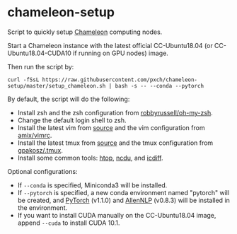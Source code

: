 # chameleon-setup
Script to quickly setup [Chameleon](https://www.chameleoncloud.org/) computing nodes.

Start a Chameleon instance with the latest official CC-Ubuntu18.04 (or CC-Ubuntu18.04-CUDA10 if running on GPU nodes) image.

Then run the script by:

```
curl -fSsL https://raw.githubusercontent.com/pxch/chameleon-setup/master/setup_chameleon.sh | bash -s -- --conda --pytorch
```
By default, the script will do the following:

* Install zsh and the zsh configuration from [robbyrussell/oh-my-zsh](https://github.com/robbyrussell/oh-my-zsh).
* Change the default login shell to zsh.
* Install the latest vim from [source](https://github.com/vim/vim) and the vim configuration from [amix/vimrc](https://github.com/amix/vimrc).
* Install the latest tmux from [source](https://github.com/tmux/tmux) and the tmux configuration from [gpakosz/.tmux](https://github.com/gpakosz/.tmux).
* Install some common tools: [htop](https://hisham.hm/htop/), [ncdu](https://dev.yorhel.nl/ncdu), and [icdiff](https://www.jefftk.com/icdiff).

Optional configurations:

* If `--conda` is specified, Miniconda3 will be installed.
* If `--pytorch` is specified, a new conda environment named "pytorch" will be created, and [PyTorch](https://pytorch.org/) (v1.1.0) and [AllenNLP](https://allennlp.org/) (v0.8.3) will be installed in the environment.
* If you want to install CUDA manually on the CC-Ubuntu18.04 image, append `--cuda` to install CUDA 10.1.

